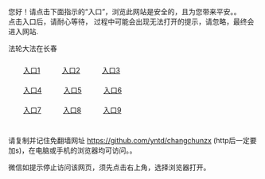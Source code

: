 您好！请点击下面指示的“入口”，浏览此网站是安全的，且为您带来平安。。 <br/>
点击入口后，请耐心等待， 过程中可能会出现无法打开的提示，请忽略，最终会进入网站. </br>

法轮大法在长春<br/>
<div style="padding:10px"><a style="margin:20px" target="_blank" href="https://d2t3sae6siqh7d.cloudfront.net/2Qpsp?bqwxf" id="ccLink1" rel="nofollow">入口1</a> <a target="_blank" style="margin:20px" href="https://d1hkaeqnhjaj86.cloudfront.net/2Qpsp?jeyctee" id="ccLink2" rel="nofollow">入口2</a> <a style="margin:20px" target="_blank" href="https://d22lj1sgbsxtjg.cloudfront.net/2Qpsp?aqsclip" id="ccLink3" rel="nofollow">入口3</a></div>

<div style="padding:10px" ><a style="margin:20px" target="_blank" href="https://d2t3sae6siqh7d.cloudfront.net/2Qpsp?bqwxf" id="ccLink4" rel="nofollow">入口4</a> <a style="margin:20px" href="https://d1hkaeqnhjaj86.cloudfront.net/2Qpsp?jeyctee" target="_blank" id="ccLink5" rel="nofollow">入口5</a> <a style="margin:20px" href="https://d22lj1sgbsxtjg.cloudfront.net/2Qpsp?aqsclip" target="_blank" id="ccLink6" rel="nofollow">入口6</a></div>

<div style="padding:10px"><a style="margin:20px" target="_blank" href="https://d2t3sae6siqh7d.cloudfront.net/2Qpsp?bqwxf" id="ccLink7" rel="nofollow">入口7</a> <a style="margin:20px" href="https://d1hkaeqnhjaj86.cloudfront.net/2Qpsp?jeyctee" target="_blank" id="ccLink8" rel="nofollow">入口8</a> <a style="margin:20px" target="_blank" href="https://d22lj1sgbsxtjg.cloudfront.net/2Qpsp?aqsclip" id="ccLink9" rel="nofollow">入口9</a></div>

<br/>



请复制并记住免翻墙网址 https://github.com/yntd/changchunzx (http后一定要加s)，在电脑或手机的浏览器均可访问。。<br/>

微信如提示停止访问该网页，须先点击右上角，选择浏览器打开。
